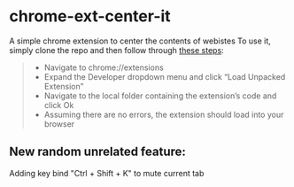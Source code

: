 # chrome-ext-center-it
A simple chrome extension to center the contents of webistes
To use it, simply clone the repo and then follow through [these steps](https://superuser.com/questions/247651/how-does-one-install-an-extension-for-chrome-browser-from-the-local-file-system): 
>  - Navigate to chrome://extensions
>  - Expand the Developer dropdown menu and click “Load Unpacked Extension”
>  - Navigate to the local folder containing the extension’s code and click Ok
>  - Assuming there are no errors, the extension should load into your browser

## New random unrelated feature:

Adding key bind "Ctrl + Shift + K" to mute current tab